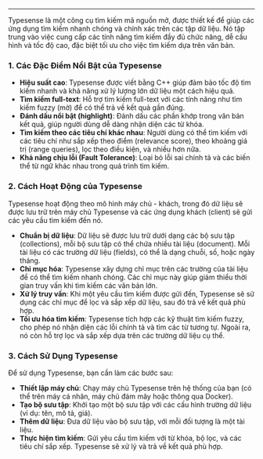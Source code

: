 
---

Typesense là một công cụ tìm kiếm mã nguồn mở, được thiết kế để giúp các ứng dụng tìm kiếm nhanh chóng và chính xác trên các tập dữ liệu. Nó tập trung vào việc cung cấp các tính năng tìm kiếm đầy đủ chức năng, dễ cấu hình và tốc độ cao, đặc biệt tối ưu cho việc tìm kiếm dựa trên văn bản.

### 1. **Các Đặc Điểm Nổi Bật của Typesense**

- **Hiệu suất cao**: Typesense được viết bằng C++ giúp đảm bảo tốc độ tìm kiếm nhanh và khả năng xử lý lượng lớn dữ liệu một cách hiệu quả.
- **Tìm kiếm full-text**: Hỗ trợ tìm kiếm full-text với các tính năng như tìm kiếm fuzzy (mờ) để có thể trả về kết quả gần đúng.
- **Đánh dấu nổi bật (highlight)**: Đánh dấu các phần khớp trong văn bản kết quả, giúp người dùng dễ dàng nhận diện các từ khóa.
- **Tìm kiếm theo các tiêu chí khác nhau**: Người dùng có thể tìm kiếm với các tiêu chí như sắp xếp theo điểm (relevance score), theo khoảng giá trị (range queries), lọc theo điều kiện, và nhiều hơn nữa.
- **Khả năng chịu lỗi (Fault Tolerance)**: Loại bỏ lỗi sai chính tả và các biến thể từ ngữ khác nhau trong quá trình tìm kiếm.

### 2. **Cách Hoạt Động của Typesense**

Typesense hoạt động theo mô hình máy chủ - khách, trong đó dữ liệu sẽ được lưu trữ trên máy chủ Typesense và các ứng dụng khách (client) sẽ gửi các yêu cầu tìm kiếm đến nó.

- **Chuẩn bị dữ liệu**: Dữ liệu sẽ được lưu trữ dưới dạng các bộ sưu tập (collections), mỗi bộ sưu tập có thể chứa nhiều tài liệu (document). Mỗi tài liệu có các trường dữ liệu (fields), có thể là dạng chuỗi, số, hoặc ngày tháng.
- **Chỉ mục hóa**: Typesense xây dựng chỉ mục trên các trường của tài liệu để có thể tìm kiếm nhanh chóng. Các chỉ mục này giúp giảm thiểu thời gian truy vấn khi tìm kiếm các văn bản lớn.
- **Xử lý truy vấn**: Khi một yêu cầu tìm kiếm được gửi đến, Typesense sẽ sử dụng các chỉ mục để lọc và sắp xếp dữ liệu, sau đó trả về kết quả phù hợp.
- **Tối ưu hóa tìm kiếm**: Typesense tích hợp các kỹ thuật tìm kiếm fuzzy, cho phép nó nhận diện các lỗi chính tả và tìm các từ tương tự. Ngoài ra, nó còn hỗ trợ lọc và sắp xếp dựa trên các trường dữ liệu cụ thể.
### 3. **Cách Sử Dụng Typesense**

Để sử dụng Typesense, bạn cần làm các bước sau:

- **Thiết lập máy chủ**: Chạy máy chủ Typesense trên hệ thống của bạn (có thể trên máy cá nhân, máy chủ đám mây hoặc thông qua Docker).
- **Tạo bộ sưu tập**: Khởi tạo một bộ sưu tập với các cấu hình trường dữ liệu (ví dụ: tên, mô tả, giá).
- **Thêm dữ liệu**: Đưa dữ liệu vào bộ sưu tập, với mỗi đối tượng là một tài liệu.
- **Thực hiện tìm kiếm**: Gửi yêu cầu tìm kiếm với từ khóa, bộ lọc, và các tiêu chí sắp xếp. Typesense sẽ xử lý và trả về kết quả phù hợp.